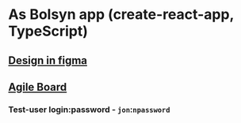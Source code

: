# As Bolsyn app (create-react-app, TypeScript)
## [Design in figma](https://www.figma.com/file/IiaC0eJ0ol6hpAL58mDWZCye/As-Bolsyn?node-id=54%3A2)

## [Agile Board](https://github.com/users/fullacc/projects/1)

### Test-user login:password - `jon`:`npassword`
